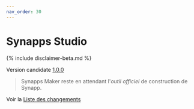 ```yaml
---
nav_order: 30
---
```


# Synapps Studio

{% include disclaimer-beta.md %}

Version candidate [1.0.0](https://github.com/witsa/synapps/releases/download/1.0.0/synapps-studio-setup.zip)

> Synapps Maker reste en attendant l'*outil officiel* de construction de Synapp.

Voir la [Liste des changements](https://github.com/witsa/synapps/releases)

